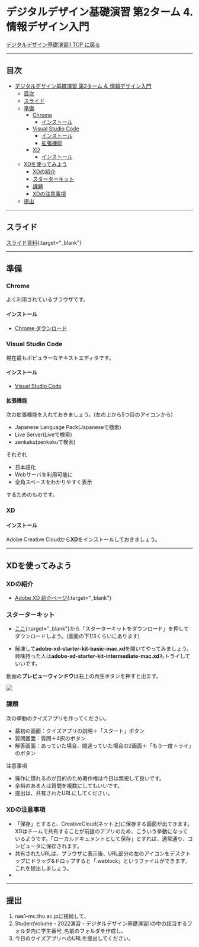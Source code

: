 # デジタルデザイン基礎演習 第2ターム 4. 情報デザイン入門

[デジタルデザイン基礎演習II TOP に戻る](./index.md)

---
## 目次

- [デジタルデザイン基礎演習 第2ターム 4. 情報デザイン入門](#デジタルデザイン基礎演習-第2ターム-4-情報デザイン入門)
  - [目次](#目次)
  - [スライド](#スライド)
  - [準備](#準備)
    - [Chrome](#chrome)
      - [インストール](#インストール)
    - [Visual Studio Code](#visual-studio-code)
      - [インストール](#インストール-1)
      - [拡張機能](#拡張機能)
    - [XD](#xd)
      - [インストール](#インストール-2)
  - [XDを使ってみよう](#xdを使ってみよう)
    - [XDの紹介](#xdの紹介)
    - [スターターキット](#スターターキット)
    - [課題](#課題)
    - [XDの注意事項](#xdの注意事項)
  - [提出](#提出)

---

## スライド

[スライド資料](./dd2_04slide.pdf){:target="_blank"}

---
## 準備

### Chrome
よく利用されているブラウザです。
#### インストール
- [Chrome ダウンロード](https://www.google.com/intl/ja_jp/chrome/)

### Visual Studio Code
現在最もポピュラーなテキストエディタです。
#### インストール
- [Visual Studio Code](https://azure.microsoft.com/ja-jp/products/visual-studio-code/)

#### 拡張機能
次の拡張機能を入れておきましょう。(左の上から5つ目のアイコンから)
- Japanese Language Pack(Japaneseで検索)
- Live Server(Liveで検索)
- zenkaku(zenkakuで検索)

それぞれ
- 日本語化
- Webサーバを利用可能に
- 全角スペースをわかりやすく表示

するためのものです。

### XD

#### インストール
Adobe Creative Cloudから**XD**をインストールしておきましょう。

---
## XDを使ってみよう
### XDの紹介
- [Adobe XD 紹介ページ](https://www.adobe.com/jp/products/xd.html){:target="_blank"}

### スターターキット
- [ここ](https://www.adobe.com/jp/products/xd.html){:target="_blank"}から「スターターキットをダウンロード」を押してダウンロードしよう。(画面の下1/3くらいにあります)

- 解凍して**adobe-xd-starter-kit-basic-mac.xd**を開いてやってみましょう。興味持った人は**adobe-xd-starter-kit-intermediate-mac.xd**もトライしていいです。

動画の**プレビューウィンドウ**は右上の再生ボタンを押すと出ます。

[![](https://img.youtube.com/vi/_4KMX-Iwmow/0.jpg)](https://www.youtube.com/watch?v=_4KMX-Iwmow)

### 課題
次の挙動のクイズアプリを作ってください。
- 最初の画面：クイズアプリの説明＋「スタート」ボタン
- 質問画面：質問＋4択のボタン
- 解答画面：あっていた場合、間違っていた場合の2画面＋「もう一度トライ」のボタン

注意事項
- 操作に慣れるのが目的のため著作権は今日は無視して良いです。
- 余裕のある人は質問を複数にしてもいいです。
- 提出は、共有されたURLにしてください。

### XDの注意事項
- 「保存」とすると、CreativeCloud(ネット上)に保存する画面が出てきます。XDはチームで共有することが前提のアプリのため、こういう挙動になっているようです。「ローカルドキュメントとして保存」とすれば、通常通り、コンピュータに保存されます。
- 共有されたURLは、ブラウザに表示後、URL部分の左のアイコンをデスクトップにドラッグ&ドロップすると「.weblock」というファイルができます。これを提出しましょう。
- 
---
## 提出

1. nas1-mc.thu.ac.jpに接続して、
2. StudentVolume - 2022演習 - デジタルデザイン基礎演習IIの中の該当するフォルダ内に学生番号_名前のフォルダを作成し、
3. 今日のクイズアプリへのURLを提出してください。




